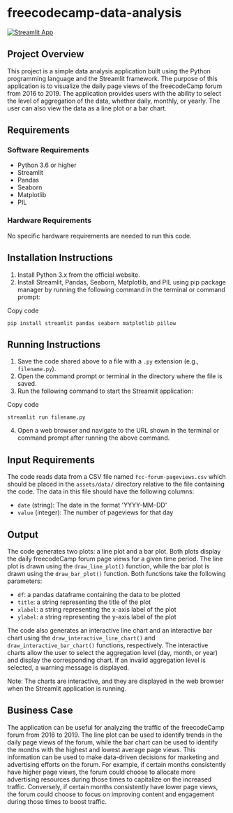 # freecodecamp-data-analysis

[![Streamlit App](https://static.streamlit.io/badges/streamlit_badge_black_white.svg)](https://elliottfairhall-forum-page-views-analysis-main-3fr0fy.streamlit.app/)

## Project Overview

This project is a simple data analysis application built using the Python programming language and the Streamlit framework. The purpose of this application is to visualize the daily page views of the freecodeCamp forum from 2016 to 2019. The application provides users with the ability to select the level of aggregation of the data, whether daily, monthly, or yearly. The user can also view the data as a line plot or a bar chart.


## Requirements

### Software Requirements

-   Python 3.6 or higher
-   Streamlit
-   Pandas
-   Seaborn
-   Matplotlib
-   PIL

### Hardware Requirements

No specific hardware requirements are needed to run this code.

## Installation Instructions

1.  Install Python 3.x from the official website.
2.  Install Streamlit, Pandas, Seaborn, Matplotlib, and PIL using pip package manager by running the following command in the terminal or command prompt:

Copy code

`pip install streamlit pandas seaborn matplotlib pillow`

## Running Instructions

1.  Save the code shared above to a file with a `.py` extension (e.g., `filename.py`).
2.  Open the command prompt or terminal in the directory where the file is saved.
3.  Run the following command to start the Streamlit application:

Copy code

`streamlit run filename.py`

4.  Open a web browser and navigate to the URL shown in the terminal or command prompt after running the above command.

## Input Requirements

The code reads data from a CSV file named `fcc-forum-pageviews.csv` which should be placed in the `assets/data/` directory relative to the file containing the code. The data in this file should have the following columns:

-   `date` (string): The date in the format 'YYYY-MM-DD'
-   `value` (integer): The number of pageviews for that day

## Output

The code generates two plots: a line plot and a bar plot. Both plots display the daily freecodeCamp forum page views for a given time period. The line plot is drawn using the `draw_line_plot()` function, while the bar plot is drawn using the `draw_bar_plot()` function. Both functions take the following parameters:

-   `df`: a pandas dataframe containing the data to be plotted
-   `title`: a string representing the title of the plot
-   `xlabel`: a string representing the x-axis label of the plot
-   `ylabel`: a string representing the y-axis label of the plot

The code also generates an interactive line chart and an interactive bar chart using the `draw_interactive_line_chart()` and `draw_interactive_bar_chart()` functions, respectively. The interactive charts allow the user to select the aggregation level (day, month, or year) and display the corresponding chart. If an invalid aggregation level is selected, a warning message is displayed.

Note: The charts are interactive, and they are displayed in the web browser when the Streamlit application is running.
## Business Case

The application can be useful for analyzing the traffic of the freecodeCamp forum from 2016 to 2019. The line plot can be used to identify trends in the daily page views of the forum, while the bar chart can be used to identify the months with the highest and lowest average page views. This information can be used to make data-driven decisions for marketing and advertising efforts on the forum. For example, if certain months consistently have higher page views, the forum could choose to allocate more advertising resources during those times to capitalize on the increased traffic. Conversely, if certain months consistently have lower page views, the forum could choose to focus on improving content and engagement during those times to boost traffic.
